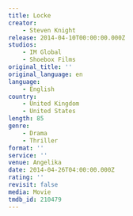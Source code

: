 ```yaml
---
title: Locke
creator:
    - Steven Knight
release: 2014-04-10T00:00:00.000Z
studios:
    - IM Global
    - Shoebox Films
original_title: ''
original_language: en
language:
    - English
country:
    - United Kingdom
    - United States
length: 85
genre:
    - Drama
    - Thriller
format: ''
service: ''
venue: Angelika
date: 2014-04-26T04:00:00.000Z
rating: ''
revisit: false
media: Movie
tmdb_id: 210479
---
```



